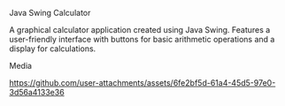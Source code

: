 Java Swing Calculator

A graphical calculator application created using Java Swing. Features a user-friendly interface with buttons for basic arithmetic operations and a display for calculations.

Media

https://github.com/user-attachments/assets/6fe2bf5d-61a4-45d5-97e0-3d56a4133e36
